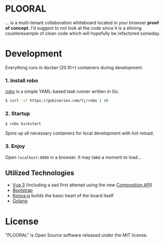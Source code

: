 # PLOORAL
... is a multi-tenant collaboration whiteboard located in your browser **proof of concept**. 
I'd suggest to not look at the code since it is a shining counterexample of clean code which will hopefully be refactored someday.

# Development
Everything runs in docker (20.10+) containers during development. 

### 1. Install robo
[robo](https://github.com/tj/robo) is a simple YAML-based task runner written in Go.

```sh
$ curl -sf https://gobinaries.com/tj/robo | sh
```

### 2. Startup
```
$ robo kickstart
```
Spins up all necessary containers for local development with hot reload.

### 3. Enjoy
Open `localhost:8080` in a browser. It may take a moment to load...

## Utilized Technologies
- [Vue 3](https://vuejs.org/) (including a sad first attempt using the new [Composition API](https://v3.vuejs.org/api/composition-api.html#composition-api))
- [Bootstrap](https://getbootstrap.com/)
- [Konva.js](https://konvajs.org/) builds the basic heart of the board itself
- [Golang](https://golang.org/)

# License
"PLOORAL" is Open Source software released under the MIT license.